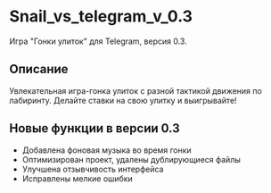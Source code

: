 # Snail_vs_telegram_v_0.3

Игра "Гонки улиток" для Telegram, версия 0.3.

## Описание
Увлекательная игра-гонка улиток с разной тактикой движения по лабиринту. Делайте ставки на свою улитку и выигрывайте!

## Новые функции в версии 0.3
- Добавлена фоновая музыка во время гонки
- Оптимизирован проект, удалены дублирующиеся файлы
- Улучшена отзывчивость интерфейса
- Исправлены мелкие ошибки
